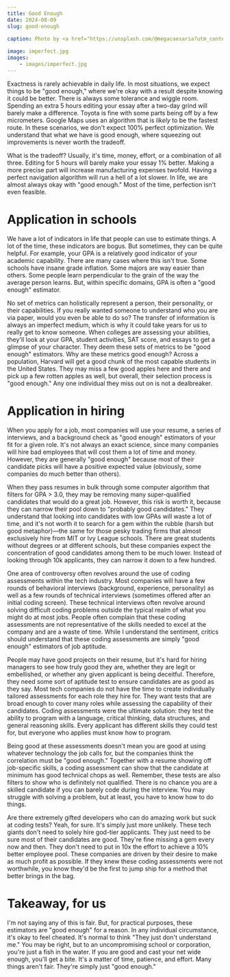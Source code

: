 ```yaml
---
title: Good Enough
date: 2024-08-09
slug: good-enough

caption: Photo by <a href="https://unsplash.com/@megacaesaria?utm_content=creditCopyText&utm_medium=referral&utm_source=unsplash">Mega Caesaria</a> on <a href="https://unsplash.com/photos/man-in-black-jacket-riding-honda-motorcycle-BN4dyxGk_uI?utm_content=creditCopyText&utm_medium=referral&utm_source=unsplash">Unsplash</a>
  
image: imperfect.jpg
images:
    - images/imperfect.jpg
---
```



Exactness is rarely achievable in daily life. In most situations, we expect things to be "good enough," where we're okay with a result despite knowing it could be better. There is always some tolerance and wiggle room. Spending an extra 5 hours editing your essay after a two-day grind will barely make a difference. Toyota is fine with some parts being off by a few micrometers. Google Maps uses an algorithm that is *likely* to be the fastest route. In these scenarios, we don't expect 100% perfect optimization. We understand that what we have is good enough, where squeezing out improvements is never worth the tradeoff. 

What is the tradeoff? Usually, it's time, money, effort, or a combination of all three. Editing for 5 hours will barely make your essay 1% better. Making a more precise part will increase manufacturing expenses twofold. Having a perfect navigation algorithm will run a hell of a lot slower. In life, we are almost always okay with "good enough." Most of the time, perfection isn't even feasible. 

# Application in schools
We have a lot of indicators in life that people can use to estimate things. A lot of the time, these indicators are bogus. But sometimes, they can be quite helpful. For example, your GPA is a relatively good indicator of your academic capability. There are many cases where this isn't true. Some schools have insane grade inflation. Some majors are way easier than others. Some people learn perpendicular to the grain of the way the average person learns. But, within specific domains, GPA is often a "good enough" estimator. 

No set of metrics can holistically represent a person, their personality, or their capabilities. If you really wanted someone to understand who you are via paper, would you even be able to do so? The transfer of information is always an imperfect medium, which is why it could take years for us to really get to know someone. When colleges are assessing your abilities, they'll look at your GPA, student activities, SAT score, and essays to get a glimpse of your character. They deem these sets of metrics to be "good enough" estimators. Why are these metrics good enough? Across a population, Harvard will get a good chunk of the most capable students in the United States. They may miss a few good apples here and there and pick up a few rotten apples as well, but overall, their selection process is "good enough." Any one individual they miss out on is not a dealbreaker. 

# Application in hiring
When you apply for a job, most companies will use your resume, a series of interviews, and a background check as "good enough" estimators of your fit for a given role. It's not always an exact science, since many companies will hire bad employees that will cost them a lot of time and money. However, they are generally "good enough" because most of their candidate picks will have a positive expected value (obviously, some companies do much better than others).

When they pass resumes in bulk through some computer algorithm that filters for GPA > 3.0, they may be removing many super-qualified candidates that would do a great job. However, this risk is worth it, because they can narrow their pool down to "probably good candidates." They understand that looking into candidates with low GPAs will waste a lot of time, and it's not worth it to search for a gem within the rubble (harsh but good metaphor)—the same for those pesky trading firms that almost exclusively hire from MIT or Ivy League schools. There are great students without degrees or at different schools, but these companies expect the concentration of good candidates among them to be much lower. Instead of looking through 10k applicants, they can narrow it down to a few hundred. 

One area of controversy often revolves around the use of coding assessments within the tech industry. Most companies will have a few rounds of behavioral interviews (background, experience, personality) as well as a few rounds of technical interviews (sometimes offered after an initial coding screen). These technical interviews often revolve around solving difficult coding problems outside the typical realm of what you might do at most jobs. People often complain that these coding assessments are not representative of the skills needed to excel at the company and are a waste of time. While I understand the sentiment, critics should understand that these coding assessments are simply "good enough" estimators of job aptitude. 

People may have good projects on their resume, but it's hard for hiring managers to see how truly good they are, whether they are legit or embellished, or whether any given applicant is being deceitful. Therefore, they need some sort of aptitude test to ensure candidates are as good as they say. Most tech companies do not have the time to create individually tailored assessments for each role they hire for. They want tests that are broad enough to cover many roles while assessing the capability of their candidates. Coding assessments were the ultimate solution: they test the ability to program with a language, critical thinking, data structures, and general reasoning skills. Every applicant has different skills they could test for, but everyone who applies must know how to program. 

Being good at these assessments doesn't mean you are good at using whatever technology the job calls for, but the companies think the correlation must be "good enough." Together with a resume showing off job-specific skills, a coding assessment can show that the candidate at minimum has good technical chops as well. Remember, these tests are also filters to show who is definitely not qualified. There is no chance you are a skilled candidate if you can barely code during the interview. You may struggle with solving a problem, but at least, you have to know how to do things. 

Are there extremely gifted developers who can do amazing work but suck at coding tests? Yeah, for sure. It's simply just more unlikely. These tech giants don't need to solely hire god-tier applicants. They just need to be sure most of their candidates are good. They're fine missing a gem every now and then. They don't need to put in 10x the effort to achieve a 10% better employee pool. These companies are driven by their desire to make as much profit as possible. If they knew these coding assessments were not worthwhile, you know they'd be the first to jump ship for a method that better brings in the bag. 

# Takeaway, for us
I'm not saying any of this is fair. But, for practical purposes, these estimators are "good enough" for a reason. In any individual circumstance, it's okay to feel cheated. It's normal to think "They just don't understand me." You may be right, but to an uncompromising school or corporation, you're just a fish in the water. If you are good and cast your net wide enough, you'll get a bite. It's a matter of time, patience, and effort. Many things aren't fair. They're simply just "good enough."
